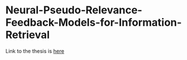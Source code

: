 # Neural-Pseudo-Relevance-Feedback-Models-for-Information-Retrieval

Link to the thesis is [here](https://theses.gla.ac.uk/84093/2/2023WangXiaoPhD.pdf)
